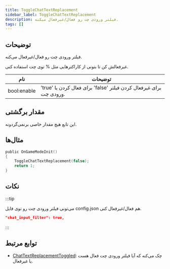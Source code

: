 ```yaml
---
title: ToggleChatTextReplacement
sidebar_label: ToggleChatTextReplacement
description: فیلتر ورودی چت رو فعال/غیرفعال میکنه.
tags: []
---
```


<VersionWarn version='omp v1.1.0.2612' />

## توضیحات

فیلتر ورودی چت رو فعال/غیرفعال می‌کنه.

غیرفعالش کن تا بتونی از کاراکترهایی مثل % توی چت استفاده کنی.

| نام           | توضیحات                                                           |
| -----------   | --------------------------------------------------------------------- |
| bool:enable   | 'true' برای فعال کردن یا 'false' برای غیرفعال کردن فیلتر ورودی چت.         |

## مقدار برگشتی

این تابع هیچ مقدار خاصی برنمی‌گردونه.

## مثال‌ها

```c
public OnGameModeInit() 
{
    ToggleChatTextReplacement(false);
    return 1;
}
```

## نکات

:::tip

می‌تونی فیلتر ورودی چت رو توی فایل config.json هم فعال/غیرفعال کنی.

```json
"chat_input_filter": true,
```

:::

## توابع مرتبط

- [ChatTextReplacementToggled](ChatTextReplacementToggled): چک می‌کنه که آیا فیلتر ورودی چت فعال هست یا غیرفعال.
